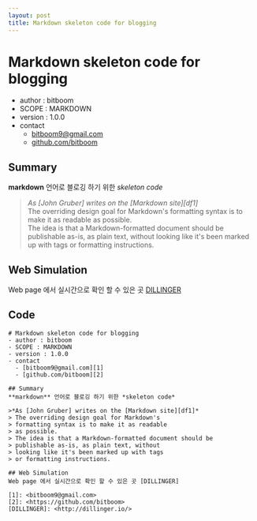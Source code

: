 ```yaml
---
layout: post
title: Markdown skeleton code for blogging
---
```


# Markdown skeleton code for blogging
- author : bitboom
- SCOPE : MARKDOWN
- version : 1.0.0
- contact
  - [bitboom9@gmail.com][1]
  - [github.com/bitboom][2]

## Summary
**markdown** 언어로 블로깅 하기 위한 *skeleton code*  

>*As [John Gruber] writes on the [Markdown site][df1]*  
> The overriding design goal for Markdown's
> formatting syntax is to make it as readable
> as possible.  
> The idea is that a Markdown-formatted document should be
> publishable as-is, as plain text, without
> looking like it's been marked up with tags
> or formatting instructions.

## Web Simulation
Web page 에서 실시간으로 확인 할 수 있은 곳 [DILLINGER]

[1]: <bitboom9@gmail.com>
[2]: <https://github.com/bitboom>
[DILLINGER]: <http://dillinger.io/>

## Code
```
# Markdown skeleton code for blogging
- author : bitboom
- SCOPE : MARKDOWN
- version : 1.0.0
- contact
  - [bitboom9@gmail.com][1]
  - [github.com/bitboom][2]

## Summary
**markdown** 언어로 블로깅 하기 위한 *skeleton code*  

>*As [John Gruber] writes on the [Markdown site][df1]*  
> The overriding design goal for Markdown's
> formatting syntax is to make it as readable
> as possible.  
> The idea is that a Markdown-formatted document should be
> publishable as-is, as plain text, without
> looking like it's been marked up with tags
> or formatting instructions.

## Web Simulation
Web page 에서 실시간으로 확인 할 수 있은 곳 [DILLINGER]

[1]: <bitboom9@gmail.com>
[2]: <https://github.com/bitboom>
[DILLINGER]: <http://dillinger.io/>
```
